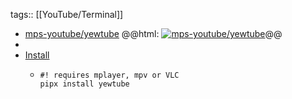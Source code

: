 tags:: [[YouTube/Terminal]]

- [mps-youtube/yewtube](https://github.com/mps-youtube/yewtube)
  @@html: <a href="https://github.com/mps-youtube/yewtube/"><img src="https://github-readme-stats-astronomer.vercel.app/api/pin/?username=mps-youtube&repo=yewtube&theme=tokyonight" alt="mps-youtube/yewtube"/></a>@@
-
- [Install](https://github.com/mps-youtube/yewtube#installation)
	- ```shell
	  #! requires mplayer, mpv or VLC
	  pipx install yewtube
	  ```